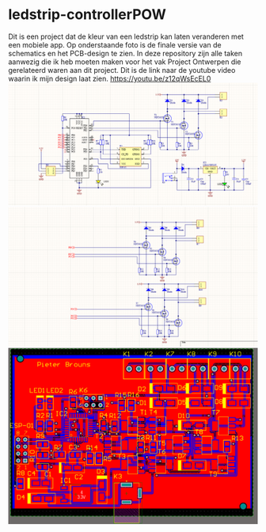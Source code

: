# ledstrip-controllerPOW
Dit is een project dat de kleur van een ledstrip kan laten veranderen met een mobiele app.
Op onderstaande foto is de finale versie van de schematics en het PCB-design te zien. In deze repository zijn alle taken aanwezig die ik heb moeten maken voor het vak Project Ontwerpen die gerelateerd waren aan dit project. Dit is de link naar de youtube video waarin ik mijn design laat zien. https://youtu.be/z12qWsEcEL0
![](schema1.png)
![](schema2.png)
![](PCB.png)
